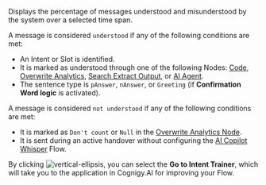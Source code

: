 

Displays the percentage of messages understood and misunderstood by the system over a selected time span.

A message is considered `understood` if any of the following conditions are met:

- An Intent or Slot is identified.
- It is marked as understood through one of the following Nodes: [Code](https://docs.cognigy.com/ai/build/node-reference/basic/code/analytics-data/), [Overwrite Analytics](https://docs.cognigy.com/ai/build/node-reference/analytics/overwrite-analytics/), [Search Extract Output](https://docs.cognigy.com/ai/build/node-reference/other-nodes/search-extract-output/), or [AI Agent](https://docs.cognigy.com/ai/build/node-reference/ai/ai-agent/).
- The sentence type is `pAnswer`, `nAnswer`, or `Greeting` (if **Confirmation Word logic** is activated).

A message is considered `not understood` if any of the following conditions are met:

- It is marked as `Don't count` or `Null` in the [Overwrite Analytics Node](https://docs.cognigy.com/ai/build/node-reference/analytics/overwrite-analytics/).
- It is sent during an active handover without configuring the [AI Copilot Whisper](https://docs.cognigy.com/live-agent/assistants/ai-copilot-whisper/) Flow.

By clicking ![vertical-ellipsis](https://docs.cognigy.com/_assets/icons/vertical-ellipsis.svg),
you can select the **Go to Intent Trainer**,
which will take you to the application in Cognigy.AI for improving your Flow.